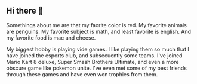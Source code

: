 ## Hi there 👋

Somethings about me are that my faorite color is red. My favorite animals are penguins. My favorite subject is math, and least favorite is english. And my favorite food is mac and cheese. 

My biggest hobby is playing vide games. I like playing them so much that I have joined the esports club, and subsecuently some teams.
I've joined Mario Kart 8 deluxe, Super Smash Brothers Ultimate, and even a more obscure game like pokemon unite. I've even met some of my best friends through
these games and have even won trophies from them. 
